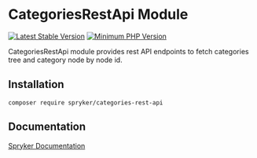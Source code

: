# CategoriesRestApi Module
[![Latest Stable Version](https://poser.pugx.org/spryker/categories-rest-api/v/stable.svg)](https://packagist.org/packages/spryker/categories-rest-api)
[![Minimum PHP Version](https://img.shields.io/badge/php-%3E%3D%208.3-8892BF.svg)](https://php.net/)

CategoriesRestApi module provides rest API endpoints to fetch categories tree and category node by node id.

## Installation

```
composer require spryker/categories-rest-api
```

## Documentation

[Spryker Documentation](https://docs.spryker.com)
